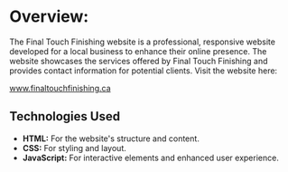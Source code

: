 
# **Overview:**
The Final Touch Finishing website is a professional, responsive website developed for a local business to enhance their online presence. The website showcases the services offered by Final Touch Finishing and provides contact information for potential clients. Visit the website here:

www.finaltouchfinishing.ca

## **Technologies Used**
- **HTML:** For the website's structure and content.
- **CSS:** For styling and layout.
- **JavaScript:** For interactive elements and enhanced user experience.
